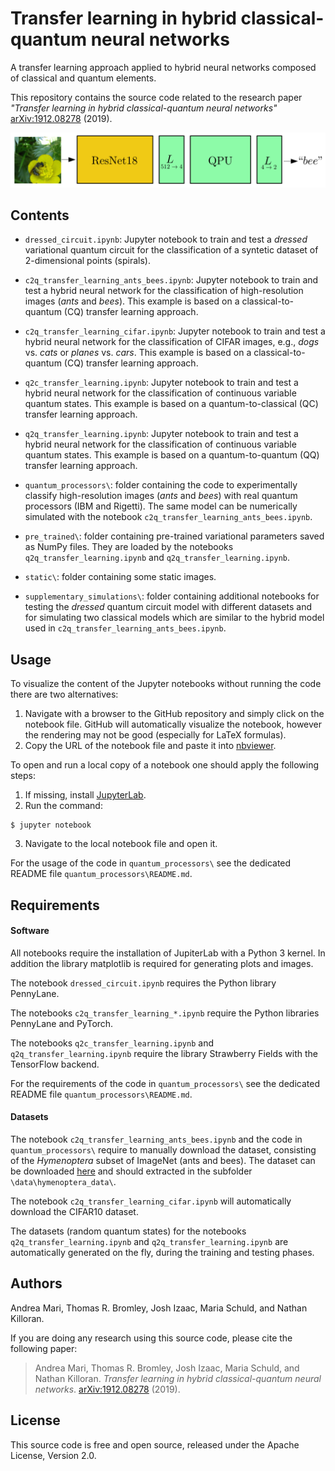 
# Transfer learning in hybrid classical-quantum neural networks
A transfer learning approach applied to hybrid neural networks composed of classical and quantum elements.

This repository contains the source code related to the research paper *"Transfer learning in hybrid classical-quantum neural networks"* [arXiv:1912.08278](https://arxiv.org/abs/1912.08278) (2019).

![Figure](static/figure_c2q_notebook.png)

## Contents
* `dressed_circuit.ipynb`: Jupyter notebook to train and test a _dressed_ variational quantum circuit for the classification of a syntetic dataset of 2-dimensional points (spirals). 

* `c2q_transfer_learning_ants_bees.ipynb`: Jupyter notebook to train and test a hybrid neural network for the classification of high-resolution images (_ants_ and _bees_). This example is based on a classical-to-quantum (CQ) transfer learning approach.

* `c2q_transfer_learning_cifar.ipynb`: Jupyter notebook to train and test a hybrid neural network for the classification of CIFAR images, e.g., _dogs_ vs. _cats_ or _planes_ vs. _cars_. This example is based on a classical-to-quantum (CQ) transfer learning approach.

* `q2c_transfer_learning.ipynb`: Jupyter notebook to train and test a hybrid neural network for the classification of continuous variable quantum states. This example is based on a quantum-to-classical (QC) transfer learning approach.

* `q2q_transfer_learning.ipynb`: Jupyter notebook to train and test a hybrid neural network for the classification of continuous variable quantum states. This example is based on a quantum-to-quantum (QQ) transfer learning approach.

* `quantum_processors\`: folder containing the code to experimentally classify high-resolution images (_ants_ and _bees_) with real quantum processors (IBM and Rigetti). The same model can be numerically simulated with the notebook `c2q_transfer_learning_ants_bees.ipynb`.

* `pre_trained\`: folder containing pre-trained variational parameters saved as NumPy files. They are loaded by the notebooks `q2q_transfer_learning.ipynb` and `q2q_transfer_learning.ipynb`.

* `static\`: folder containing some static images.

* `supplementary_simulations\`: folder containing additional notebooks for testing the _dressed_ quantum circuit model with different datasets and for simulating two classical models which are similar to the hybrid model used in `c2q_transfer_learning_ants_bees.ipynb`.

## Usage

To visualize the content of the Jupyter notebooks without running the code there are two alternatives:
1. Navigate with a browser to the GitHub repository and simply click on the notebook file. GitHub will automatically visualize the notebook, however the rendering may not be good (especially for LaTeX formulas).
2. Copy the URL of the notebook file and paste it into [nbviewer](https://nbviewer.jupyter.org).

To open and run a local copy of a notebook one should apply the following steps:

1. If missing, install [JupyterLab](https://jupyter.org/install).
2. Run the command:
```
$ jupyter notebook
```
3. Navigate to the local notebook file and open it.

For the usage of the code in `quantum_processors\` see the dedicated README file `quantum_processors\README.md`.

## Requirements

#### Software
All notebooks require the installation of JupiterLab with a Python 3 kernel. In addition the library matplotlib is required for generating plots and images.

The notebook `dressed_circuit.ipynb` requires the Python library PennyLane.

The notebooks `c2q_transfer_learning_*.ipynb` require the Python libraries PennyLane and PyTorch.

The notebooks `q2c_transfer_learning.ipynb` and  `q2q_transfer_learning.ipynb` require the library Strawberry Fields with the TensorFlow backend.

For the requirements of the code in `quantum_processors\` see the dedicated README file `quantum_processors\README.md`.


#### Datasets
The notebook `c2q_transfer_learning_ants_bees.ipynb` and the code in `quantum_processors\` require to manually download the dataset, consisting of the _Hymenoptera_ subset of ImageNet (ants and bees). The dataset can be downloaded [here](https://download.pytorch.org/tutorial/hymenoptera_data.zip) and should extracted in the subfolder `\data\hymenoptera_data\`.

The notebook `c2q_transfer_learning_cifar.ipynb` will automatically download the CIFAR10 dataset.

The datasets (random quantum states) for the notebooks `q2q_transfer_learning.ipynb` and `q2q_transfer_learning.ipynb` are automatically generated on the fly, during the training and testing phases.

## Authors

Andrea Mari, Thomas R. Bromley, Josh Izaac, Maria Schuld, and Nathan Killoran.

If you are doing any research using this source code, please cite the following paper:

> Andrea Mari, Thomas R. Bromley, Josh Izaac, Maria Schuld, and Nathan Killoran. _Transfer learning in hybrid classical-quantum neural networks_. [arXiv:1912.08278](https://arxiv.org/abs/1912.08278) (2019).

## License

This source code is free and open source, released under the Apache License, Version 2.0.
